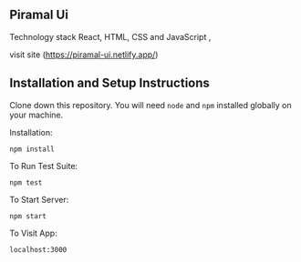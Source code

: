 ## Piramal Ui

Technology stack React, HTML, CSS and JavaScript , 

visit site (https://piramal-ui.netlify.app/)

## Installation and Setup Instructions

Clone down this repository. You will need `node` and `npm` installed globally on your machine.  

Installation:

`npm install`  

To Run Test Suite:  

`npm test`  

To Start Server:

`npm start`  

To Visit App:

`localhost:3000`  
